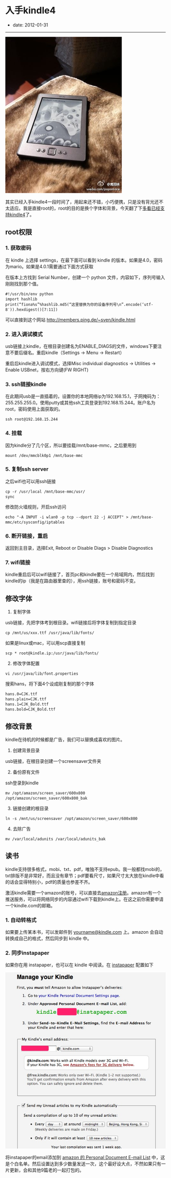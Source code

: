 # 入手kindle4

- date: 2012-01-31

--------------------------

[![](../../uploads/2012/01/6e12431fjw1dpc9wt7y6hj.jpg)](../../uploads/2012/01/6e12431fjw1dpc9wt7y6hj.jpg)

其实已经入手kindle4一段时间了，用起来还不错，小巧便携，只是没有背光还不太适应。我是直接root的，root的目的是换个字体和背景，今天翻了下[多看已经支持kindle4](http://bbs.duokan.com/forum/thread-54551-1-1.html)了。

## root权限

### 1. 获取密码

在 kindle 上选择 settings，在最下面可以看到 kindle 的版本。如果是4.0，密码为mario。如果是4.0.1需要通过下面方式获取

在版本上方找到 Serial Number，创建一个 python 文件，内容如下，序列号输入刚刚找到那个值。

```
#!/usr/bin/env python
import hashlib
print(“fiona%s”%hashlib.md5(“这里替换为你的设备序列号\n”.encode(‘utf-8′)).hexdigest()[7:11])
```

可以直接到这个网站 http://members.ping.de/~sven/kindle.html

### 2. 进入调试模式

usb链接上kindle，在根目录创建名为ENABLE_DIAGS的文件，windows下要注意不要后缀名。重启kindle（Settings -> Menu -> Restart）

重启后kindle进入调试模式，选择Misc individual diagnostics -> Utilities -> Enable USBnet，按右方向键(FW RIGHT)

### 3. ssh链接kindle

在此期间usb是一直插着的，设置你的本地网络ip为192.168.15.1，子网掩码为：255.255.255.0。使用putty或其他ssh工具登录到192.168.15.244。账户名为root，密码使用上面获取的。

```
ssh root@192.168.15.244
```

### 4. 挂载

因为kindle分了几个区，所以要挂载/mnt/base-mmc，之后要用到

```
mount /dev/mmcblk0p1 /mnt/base-mmc
```

### 5. 复制ssh server

之后wifi也可以用ssh链接

```
cp -r /usr/local /mnt/base-mmc/usr/
sync
```

修改防火墙规则，开启ssh访问

```
echo "-A INPUT -i wlan0 -p tcp --dport 22 -j ACCEPT" > /mnt/base-mmc/etc/sysconfig/iptables
```

### 6. 断开链接，重启

返回到主目录，选择Exit, Reboot or Disable Diags > Disable Diagnostics

### 7. wifi链接

kindle重启后可以wifi链接了，首页pc和kindle要在一个局域网内，然后找到kindle的ip（我是在路由器里查的），用ssh链接，账号和密码不变。

## 修改字体

1. 复制字体

usb链接，先把字体考到根目录。wifi链接后将字体复制到指定目录

```
cp /mnt/us/xxx.ttf /usr/java/lib/fonts/
```

如果是linux或mac，可以用scp直接复制

```
scp * root@kindle.ip:/usr/java/lib/fonts/
```

2. 修改字体配置

```
vi /usr/java/lib/font.properties
```

搜索hans，将下面4个设成刚复制的那个字体

```
hans.0=CJK.ttf
hans.plain=CJK.ttf
hans.1=CJK_Bold.ttf
hans.bold=CJK_Bold.ttf
```

## 修改背景

kindle在待机的时候都是广告，我们可以替换成喜欢的图片。

1. 创建背景目录

usb链接，在根目录创建一个screensaver文件夹

2. 备份原有文件

ssh登录到kindle

```
mv /opt/amazon/screen_saver/600x800 /opt/amazon/screen_saver/600x800_bak
```

3. 链接创建的根目录

```
ln -s /mnt/us/screensaver /opt/amazon/screen_saver/600x800
```

4. 去除广告

```
mv /var/local/adunits /var/local/adunits_bak
```


## 读书

kindle支持很多格式，mobi、txt、pdf，唯独不支持epub。我一般都找mobi的，txt排版不是非常好，而且没有章节；pdf要看尺寸，如果尺寸太大放在kindle中看的话会显得特别小，pdf的质量也参差不齐。

激活kindle需要一个amazon的账号，可以直接去[amazon注册](https://kindle.amazon.com/)。amazon有一个推送服务，可以将网络同步的内容通过wifi下载到kindle上。在这之前你需要申请一个kindle.com的邮箱。

### 1. 自动转格式

如果要上传某本书，可以发邮件到 yourname@kindle.com 上。amazon 会自动转换成自己的格式，然后同步到 kindle 中。

### 2. 同步instapaper

如果你在用 instapaper，也可以在 kindle 中阅读。在 [instapaper](http://www.instapaper.com/user/kindle) 配置如下

[![](../../uploads/2012/01/111.jpg)](../../uploads/2012/01/111.jpg)

将instapaper的email添加到 [amazon 的 Personal Document E-mail List](https://www.amazon.com/gp/digital/fiona/manage#pdocSettings) 中，这是个白名单。然后设置达到多少数量发送一次，这个最好设大点，不然如果只有一片更新，会和其他9篇老的一起打包的。
